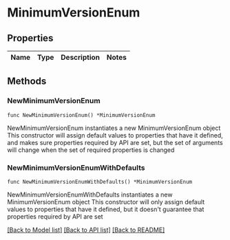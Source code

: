 # MinimumVersionEnum

## Properties

Name | Type | Description | Notes
------------ | ------------- | ------------- | -------------

## Methods

### NewMinimumVersionEnum

`func NewMinimumVersionEnum() *MinimumVersionEnum`

NewMinimumVersionEnum instantiates a new MinimumVersionEnum object
This constructor will assign default values to properties that have it defined,
and makes sure properties required by API are set, but the set of arguments
will change when the set of required properties is changed

### NewMinimumVersionEnumWithDefaults

`func NewMinimumVersionEnumWithDefaults() *MinimumVersionEnum`

NewMinimumVersionEnumWithDefaults instantiates a new MinimumVersionEnum object
This constructor will only assign default values to properties that have it defined,
but it doesn't guarantee that properties required by API are set


[[Back to Model list]](../README.md#documentation-for-models) [[Back to API list]](../README.md#documentation-for-api-endpoints) [[Back to README]](../README.md)


